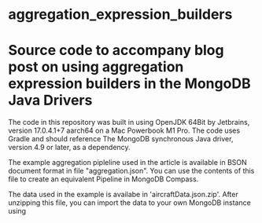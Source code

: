 # aggregation_expression_builders
# Source code to accompany blog post on using aggregation expression builders in the MongoDB Java Drivers

The code in this repository was built in using OpenJDK 64Bit by Jetbrains, version 17.0.4.1+7 aarch64 
on a Mac Powerbook M1 Pro. The code uses Gradle and should reference The MongoDB synchronous Java 
driver, version 4.9 or later, as a dependency.

The example aggregation pipleline used in the article is available in BSON document format in  file 
"aggregation.json". You can use the contents of this file to create an equivalent Pipeline in MongoDB 
Compass.

The data used in the example is availabe in 'aircraftData.json.zip'. After unzipping this file, you
can import the data to your own MongoDB instance using 
